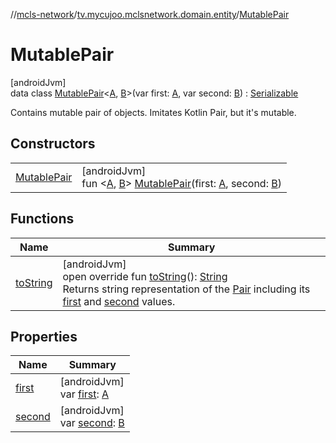 //[mcls-network](../../../index.md)/[tv.mycujoo.mclsnetwork.domain.entity](../index.md)/[MutablePair](index.md)

# MutablePair

[androidJvm]\
data class [MutablePair](index.md)&lt;[A](index.md), [B](index.md)&gt;(var first: [A](index.md), var second: [B](index.md)) : [Serializable](https://developer.android.com/reference/kotlin/java/io/Serializable.html)

Contains mutable pair of objects. Imitates Kotlin Pair, but it's mutable.

## Constructors

| | |
|---|---|
| [MutablePair](-mutable-pair.md) | [androidJvm]<br>fun &lt;[A](index.md), [B](index.md)&gt; [MutablePair](-mutable-pair.md)(first: [A](index.md), second: [B](index.md)) |

## Functions

| Name | Summary |
|---|---|
| [toString](to-string.md) | [androidJvm]<br>open override fun [toString](to-string.md)(): [String](https://kotlinlang.org/api/latest/jvm/stdlib/kotlin/-string/index.html)<br>Returns string representation of the [Pair](https://kotlinlang.org/api/latest/jvm/stdlib/kotlin/-pair/index.html) including its [first](https://kotlinlang.org/api/latest/jvm/stdlib/kotlin.collections/index.html) and [second](second.md) values. |

## Properties

| Name | Summary |
|---|---|
| [first](first.md) | [androidJvm]<br>var [first](first.md): [A](index.md) |
| [second](second.md) | [androidJvm]<br>var [second](second.md): [B](index.md) |
